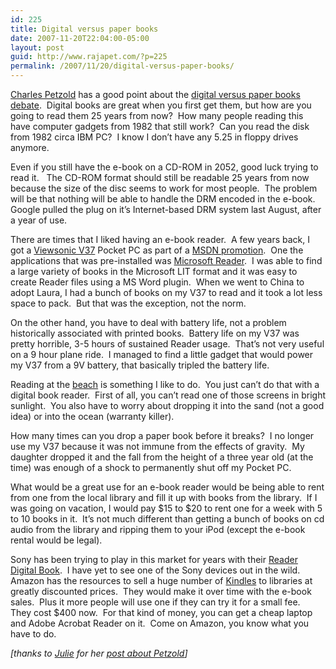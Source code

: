 ```yaml
---
id: 225
title: Digital versus paper books
date: 2007-11-20T22:04:00-05:00
layout: post
guid: http://www.rajapet.com/?p=225
permalink: /2007/11/20/digital-versus-paper-books/
---
```

[Charles Petzold](http://en.wikipedia.org/wiki/Charles_Petzold) has a good point about the [digital versus paper books debate](http://www.charlespetzold.com/blog/2007/11/201225.html).  Digital books are great when you first get them, but how are you going to read them 25 years from now?  How many people reading this have computer gadgets from 1982 that still work?  Can you read the disk from 1982 circa IBM PC?  I know I don&#8217;t have any 5.25 in floppy drives anymore.

Even if you still have the e-book on a CD-ROM in 2052, good luck trying to read it.   The CD-ROM format should still be readable 25 years from now because the size of the disc seems to work for most people.  The problem will be that nothing will be able to handle the DRM encoded in the e-book.  Google pulled the plug on it&#8217;s Internet-based DRM system last August, after a year of use.

There are times that I liked having an e-book reader.  A few years back, I got a [Viewsonic V37](http://www.viewsonic.com/support/mobilewireless/pocketpc/pocketpcv37/) Pocket PC as part of a [MSDN promotion](http://www.microsoft.com/canada/media/releases/04_24_2003_3.mspx).  One the applications that was pre-installed was [Microsoft Reader](http://www.microsoft.com/Reader/default.mspx).  I was able to find a large variety of books in the Microsoft LIT format and it was easy to create Reader files using a MS Word plugin.  When we went to China to adopt Laura, I had a bunch of books on my V37 to read and it took a lot less space to pack.  But that was the exception, not the norm.

On the other hand, you have to deal with battery life, not a problem historically associated with printed books.  Battery life on my V37 was pretty horrible, 3-5 hours of sustained Reader usage.  That&#8217;s not very useful on a 9 hour plane ride.  I managed to find a little gadget that would power my V37 from a 9V battery, that basically tripled the battery life.

Reading at the [beach](http://www.outerbanks.com/corolla/) is something I like to do.  You just can&#8217;t do that with a digital book reader.  First of all, you can&#8217;t read one of those screens in bright sunlight.  You also have to worry about dropping it into the sand (not a good idea) or into the ocean (warranty killer).  

How many times can you drop a paper book before it breaks?  I no longer use my V37 because it was not immune from the effects of gravity.  My daughter dropped it and the fall from the height of a three year old (at the time) was enough of a shock to permanently shut off my Pocket PC. 

What would be a great use for an e-book reader would be being able to rent from one from the local library and fill it up with books from the library.  If I was going on vacation, I would pay $15 to $20 to rent one for a week with 5 to 10 books in it.  It&#8217;s not much different than getting a bunch of books on cd audio from the library and ripping them to your iPod (except the e-book rental would be legal).  

Sony has been trying to play in this market for years with their [Reader Digital Book](http://www.sonystyle.com/webapp/wcs/stores/servlet/CategoryDisplay?catalogId=10551&storeId=10151&langId=-1&categoryId=16184&XID=O:sony%20ebook%20reader:corp_read_gglsrch).  I have yet to see one of the Sony devices out in the wild.  Amazon has the resources to sell a huge number of [Kindles](http://www.amazon.com/gp/product/B000FI73MA) to libraries at greatly discounted prices.  They would make it over time with the e-book sales.  Plus it more people will use one if they can try it for a small fee.  They cost $400 now.  For that kind of money, you can get a cheap laptop and Adobe Acrobat Reader on it.  Come on Amazon, you know what you have to do.  

_[thanks to [Julie](http://weblogs.asp.net/JLerman/Pages/4931.aspx) for her [post about Petzold](http://www.thedatafarm.com/blog/2007/11/20/PaperBooksFromMyColdDeadHands.aspx)]_